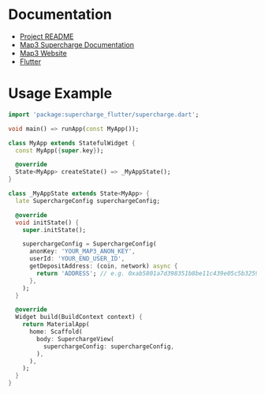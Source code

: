 # Documentation

 * [Project README](../README.md)
 * [Map3 Supercharge Documentation](https://map3.xyz/docs/supercharge)
 * [Map3 Website](https://map3.xyz)
 * [Flutter](https://docs.flutter.dev/)

# Usage Example

```dart
import 'package:supercharge_flutter/supercharge.dart';

void main() => runApp(const MyApp());

class MyApp extends StatefulWidget {
  const MyApp({super.key});

  @override
  State<MyApp> createState() => _MyAppState();
}

class _MyAppState extends State<MyApp> {
  late SuperchargeConfig superchargeConfig;

  @override
  void initState() {
    super.initState();

    superchargeConfig = SuperchargeConfig(
      anonKey: 'YOUR_MAP3_ANON_KEY',
      userId: 'YOUR_END_USER_ID',
      getDepositAddress: (coin, network) async {
        return 'ADDRESS'; // e.g. 0xab5801a7d398351b8be11c439e05c5b3259aec9b
      },
    );
  }

  @override
  Widget build(BuildContext context) {
    return MaterialApp(
      home: Scaffold(
        body: SuperchargeView(
          superchargeConfig: superchargeConfig,
        ),
      ),
    );
  }
}
```